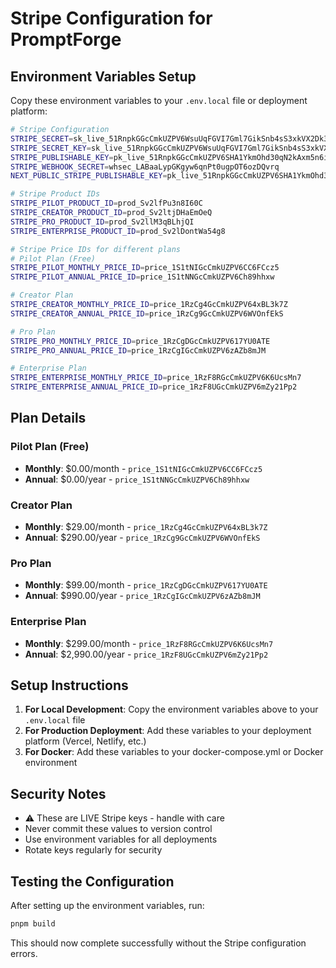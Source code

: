 # Stripe Configuration for PromptForge

## Environment Variables Setup

Copy these environment variables to your `.env.local` file or deployment platform:

```bash
# Stripe Configuration
STRIPE_SECRET=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
STRIPE_SECRET_KEY=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
STRIPE_PUBLISHABLE_KEY=pk_live_51RnpkGGcCmkUZPV6SHA1YkmOhd30qN2kAxm5n6iE4ZHNjzU84ZFWifiZQ22cKntXM38KfRkIriTeOHqiBrdPHWWG00dw7WcY9p
STRIPE_WEBHOOK_SECRET=whsec_LABaaLypGKgyw6qnPt0ugpOT6ozDQvrq
NEXT_PUBLIC_STRIPE_PUBLISHABLE_KEY=pk_live_51RnpkGGcCmkUZPV6SHA1YkmOhd30qN2kAxm5n6iE4ZHNjzU84ZFWifiZQ22cKntXM38KfRkIriTeOHqiBrdPHWWG00dw7WcY9p

# Stripe Product IDs
STRIPE_PILOT_PRODUCT_ID=prod_Sv2lfPu3n8I60C
STRIPE_CREATOR_PRODUCT_ID=prod_Sv2ltjDHaEmOeQ
STRIPE_PRO_PRODUCT_ID=prod_Sv2llM3qBLhjQI
STRIPE_ENTERPRISE_PRODUCT_ID=prod_Sv2lDontWa54g8

# Stripe Price IDs for different plans
# Pilot Plan (Free)
STRIPE_PILOT_MONTHLY_PRICE_ID=price_1S1tNIGcCmkUZPV6CC6FCcz5
STRIPE_PILOT_ANNUAL_PRICE_ID=price_1S1tNNGcCmkUZPV6Ch89hhxw

# Creator Plan
STRIPE_CREATOR_MONTHLY_PRICE_ID=price_1RzCg4GcCmkUZPV64xBL3k7Z
STRIPE_CREATOR_ANNUAL_PRICE_ID=price_1RzCg9GcCmkUZPV6WVOnfEkS

# Pro Plan
STRIPE_PRO_MONTHLY_PRICE_ID=price_1RzCgDGcCmkUZPV617YU0ATE
STRIPE_PRO_ANNUAL_PRICE_ID=price_1RzCgIGcCmkUZPV6zAZb8mJM

# Enterprise Plan
STRIPE_ENTERPRISE_MONTHLY_PRICE_ID=price_1RzF8RGcCmkUZPV6K6UcsMn7
STRIPE_ENTERPRISE_ANNUAL_PRICE_ID=price_1RzF8UGcCmkUZPV6mZy21Pp2
```

## Plan Details

### Pilot Plan (Free)
- **Monthly**: $0.00/month - `price_1S1tNIGcCmkUZPV6CC6FCcz5`
- **Annual**: $0.00/year - `price_1S1tNNGcCmkUZPV6Ch89hhxw`

### Creator Plan
- **Monthly**: $29.00/month - `price_1RzCg4GcCmkUZPV64xBL3k7Z`
- **Annual**: $290.00/year - `price_1RzCg9GcCmkUZPV6WVOnfEkS`

### Pro Plan
- **Monthly**: $99.00/month - `price_1RzCgDGcCmkUZPV617YU0ATE`
- **Annual**: $990.00/year - `price_1RzCgIGcCmkUZPV6zAZb8mJM`

### Enterprise Plan
- **Monthly**: $299.00/month - `price_1RzF8RGcCmkUZPV6K6UcsMn7`
- **Annual**: $2,990.00/year - `price_1RzF8UGcCmkUZPV6mZy21Pp2`

## Setup Instructions

1. **For Local Development**: Copy the environment variables above to your `.env.local` file
2. **For Production Deployment**: Add these variables to your deployment platform (Vercel, Netlify, etc.)
3. **For Docker**: Add these variables to your docker-compose.yml or Docker environment

## Security Notes

- ⚠️ These are LIVE Stripe keys - handle with care
- Never commit these values to version control
- Use environment variables for all deployments
- Rotate keys regularly for security

## Testing the Configuration

After setting up the environment variables, run:

```bash
pnpm build
```

This should now complete successfully without the Stripe configuration errors.
